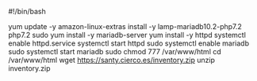 #!/bin/bash

yum update -y
amazon-linux-extras install -y lamp-mariadb10.2-php7.2 php7.2
sudo yum install -y mariadb-server
yum install -y httpd
systemctl enable httpd.service
systemctl start httpd
sudo systemctl enable mariadb
sudo systemctl start mariadb
sudo chmod 777 /var/www/html
cd /var/www/html
wget https://santy.cierco.es/inventory.zip
unzip inventory.zip

